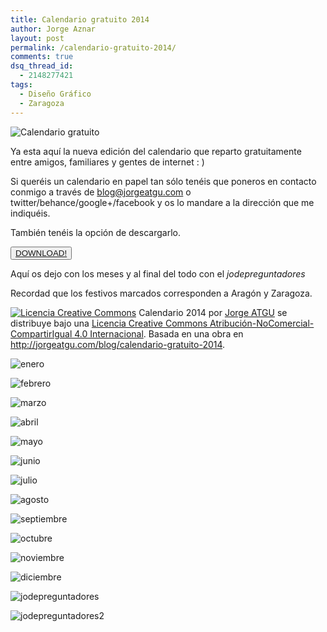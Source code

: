 ```yaml
---
title: Calendario gratuito 2014
author: Jorge Aznar
layout: post
permalink: /calendario-gratuito-2014/
comments: true
dsq_thread_id:
  - 2148277421
tags:
  - Diseño Gráfico
  - Zaragoza
---
```

![Calendario gratuito](http://jorgeatgu.com/blog/img/2014/01/DSCF0817.jpg)

Ya esta aquí la nueva edición del calendario que reparto gratuitamente entre amigos, familiares y gentes de internet : )

<!--more-->

Si queréis un calendario en papel tan sólo tenéis que poneros en contacto conmigo a través de blog@jorgeatgu.com o twitter/behance/google+/facebook y os lo mandare a la dirección que me indiquéis.

También tenéis la opción de descargarlo.

<button class="boton-centrar">
  <a target="_blank" class="btn" href="http://jorgeatgu.com/doc/calendario2014jorgeatgu.pdf">DOWNLOAD!</a>
</button>

Aquí os dejo con los meses y al final del todo con el *jodepreguntadores*

Recordad que los festivos marcados corresponden a Aragón y Zaragoza.

<a rel="license" href="http://creativecommons.org/licenses/by-nc-sa/4.0/"><img alt="Licencia Creative Commons" style="border-width:0" src="http://i.creativecommons.org/l/by-nc-sa/4.0/88x31.png" /></a>
<span xmlns:dct="http://purl.org/dc/terms/" href="http://purl.org/dc/dcmitype/StillImage" property="dct:title" rel="dct:type">Calendario 2014</span> por <a xmlns:cc="http://creativecommons.org/ns#" href="http://jorgeatgu.com" property="cc:attributionName" rel="cc:attributionURL">Jorge ATGU</a> se distribuye bajo una <a rel="license" href="http://creativecommons.org/licenses/by-nc-sa/4.0/">Licencia Creative Commons Atribución-NoComercial-CompartirIgual 4.0 Internacional</a>.
Basada en una obra en <a xmlns:dct="http://purl.org/dc/terms/" href="http://jorgeatgu.com/blog/calendario-gratuito-2014" rel="dct:source">http://jorgeatgu.com/blog/calendario-gratuito-2014</a>.

![enero][2]

![febrero][3]

![marzo][4]

![abril][5]

![mayo][6]

![junio][7]

![julio][8]

![agosto][9]

![septiembre][10]

![octubre][11]

![noviembre][12]

![diciembre][13]

![jodepreguntadores][14]

![jodepreguntadores2][15]

 [2]: http://jorgeatgu.com/blog/img/2014/01/enero-800x787.jpg
 [3]: http://jorgeatgu.com/blog/img/2014/01/febrero-800x785.jpg
 [4]: http://jorgeatgu.com/blog/img/2014/01/marzo-800x790.jpg
 [5]: http://jorgeatgu.com/blog/img/2014/01/abril-800x791.jpg
 [6]: http://jorgeatgu.com/blog/img/2014/01/mayo-800x785.jpg
 [7]: http://jorgeatgu.com/blog/img/2014/01/junio-800x785.jpg
 [8]: http://jorgeatgu.com/blog/img/2014/01/julio-800x785.jpg
 [9]: http://jorgeatgu.com/blog/img/2014/01/agosto-800x785.jpg
 [10]: http://jorgeatgu.com/blog/img/2014/01/septiembre-800x785.jpg
 [11]: http://jorgeatgu.com/blog/img/2014/01/octubre-800x785.jpg
 [12]: http://jorgeatgu.com/blog/img/2014/01/noviembre-800x785.jpg
 [13]: http://jorgeatgu.com/blog/img/2014/01/diciembre-800x785.jpg
 [14]: http://jorgeatgu.com/blog/img/2014/01/menu2.png
 [15]: http://jorgeatgu.com/blog/img/2014/01/menu.png